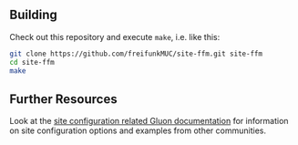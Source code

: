 ## Building

Check out this repository and execute `make`, i.e. like this:

```bash
git clone https://github.com/freifunkMUC/site-ffm.git site-ffm
cd site-ffm
make
```

## Further Resources

Look at the [site configuration related Gluon documentation](https://gluon.readthedocs.io/en/v2018.2.1/user/site.html)
for information on site configuration options and examples from other communities.
